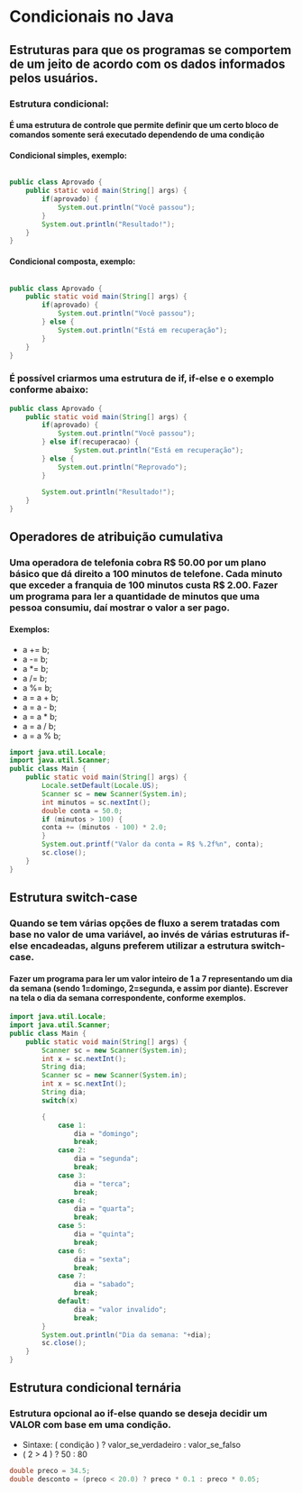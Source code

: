 # Condicionais no Java

## Estruturas para que os programas se comportem de um jeito de acordo com os dados informados pelos usuários.
### Estrutura condicional: 
#### É uma estrutura de controle que permite definir que um certo bloco de comandos somente será executado dependendo de uma condição

#### Condicional simples, exemplo:
```java

public class Aprovado {
    public static void main(String[] args) {
        if(aprovado) {
            System.out.println("Você passou");
        }
        System.out.println("Resultado!");
    }
}
```

#### Condicional composta, exemplo:
```java

public class Aprovado {
    public static void main(String[] args) {
        if(aprovado) {
            System.out.println("Você passou");
        } else {
            System.out.println("Está em recuperação");
        }
    }
}
```

### É possível criarmos uma estrutura de if, if-else e o exemplo conforme abaixo:

```java
public class Aprovado {
    public static void main(String[] args) {
        if(aprovado) {
            System.out.println("Você passou");
        } else if(recuperacao) {
                System.out.println("Está em recuperação");
        } else {
            System.out.println("Reprovado");
        }
        
        System.out.println("Resultado!");
    }    
}
```

## Operadores de atribuição cumulativa
### Uma operadora de telefonia cobra R$ 50.00 por um plano básico que dá direito a 100 minutos de telefone. Cada minuto que exceder a franquia de 100 minutos custa R$ 2.00. Fazer um programa para ler a quantidade de minutos que uma pessoa consumiu, daí mostrar o valor a ser pago.

#### Exemplos:
* a += b;
* a -= b;
* a *= b;
* a /= b;
* a %= b;
* a = a + b;
* a = a - b;
* a = a * b;
* a = a / b;
* a = a % b;

```java
import java.util.Locale;
import java.util.Scanner;
public class Main {
    public static void main(String[] args) {
        Locale.setDefault(Locale.US);
        Scanner sc = new Scanner(System.in);
        int minutos = sc.nextInt();
        double conta = 50.0;
        if (minutos > 100) {
        conta += (minutos - 100) * 2.0;
        }
        System.out.printf("Valor da conta = R$ %.2f%n", conta);
        sc.close();
    }
}
```

## Estrutura switch-case
### Quando se tem várias opções de fluxo a serem tratadas com base no valor de uma variável, ao invés de várias estruturas if-else encadeadas, alguns preferem utilizar a estrutura switch-case.

#### Fazer um programa para ler um valor inteiro de 1 a 7 representando um dia da semana (sendo 1=domingo, 2=segunda, e assim por diante). Escrever na tela o dia da semana correspondente, conforme exemplos.
```java
import java.util.Locale;
import java.util.Scanner;
public class Main {
    public static void main(String[] args) {
        Scanner sc = new Scanner(System.in);
        int x = sc.nextInt();
        String dia;
        Scanner sc = new Scanner(System.in);
        int x = sc.nextInt();
        String dia;
        switch(x)

        {
            case 1:
                dia = "domingo";
                break;
            case 2:
                dia = "segunda";
                break;
            case 3:
                dia = "terca";
                break;
            case 4:
                dia = "quarta";
                break;
            case 5:
                dia = "quinta";
                break;
            case 6:
                dia = "sexta";
                break;
            case 7:
                dia = "sabado";
                break;
            default:
                dia = "valor invalido";
                break;
        }
        System.out.println("Dia da semana: "+dia);
        sc.close();
    }
}
```

## Estrutura condicional ternária
### Estrutura opcional ao if-else quando se deseja decidir um VALOR com base em uma condição.

* Sintaxe:
  ( condição ) ? valor_se_verdadeiro : valor_se_falso
* ( 2 > 4 ) ? 50 : 80

```java
double preco = 34.5;
double desconto = (preco < 20.0) ? preco * 0.1 : preco * 0.05;
```
